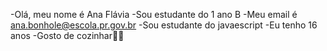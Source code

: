 -Olá, meu nome é Ana Flávia
-Sou estudante do 1 ano B
-Meu email é ana.bonhole@escola.pr.gov.br
-Sou estudante do javaescript
-Eu tenho 16 anos
-Gosto de cozinhar🧑‍🍳
